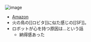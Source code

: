 
![image](https://gyazo.com/27d1b22a1554301418a5f7b54d349221/thumb/1000)
- [Amazon](https://amzn.to/3rPepCL)
- 火の鳥の[[ロビタ]]に似た感じの[[SF]]。
- ロボットが心を持つ原因は…という話
    - 納得感あった
